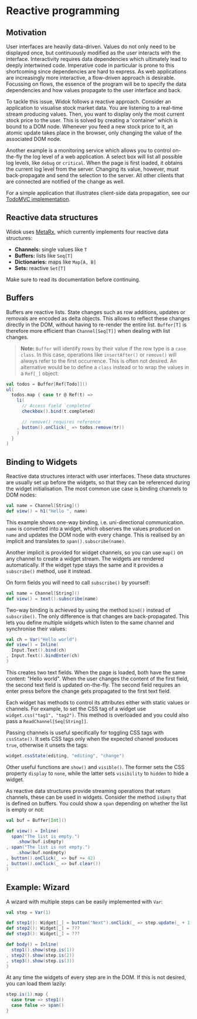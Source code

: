 # Reactive programming
## Motivation
User interfaces are heavily data-driven. Values do not only need to be displayed once, but continuously modified as the user interacts with the interface. Interactivity requires data dependencies which ultimately lead to deeply intertwined code. Imperative code in particular is prone to this shortcoming since dependencies are hard to express. As web applications are increasingly more interactive, a flow-driven approach is desirable. Focussing on flows, the essence of the program will be to specify the data dependencies and how values propagate to the user interface and back.

To tackle this issue, Widok follows a reactive approach. Consider an application to visualise stock market data. You are listening to a real-time stream producing values. Then, you want to display only the most current stock price to the user. This is solved by creating a 'container' which is bound to a DOM node. Whenever you feed a new stock price to it, an atomic update takes place in the browser, only changing the value of the associated DOM node.

Another example is a monitoring service which allows you to control on-the-fly the log level of a web application. A select box will list all possible log levels, like ``debug`` or ``critical``. When the page is first loaded, it obtains the current log level from the server. Changing its value, however, must back-propagate and send the selection to the server. All other clients that are connected are notified of the change as well.

For a simple application that illustrates client-side data propagation, see our [TodoMVC implementation](https://github.com/widok/todomvc).

## Reactive data structures
Widok uses [MetaRx](https://github.com/MetaStack-pl/MetaRx), which currently implements four reactive data structures:

- **Channels:** single values like ``T``
- **Buffers:** lists like ``Seq[T]``
- **Dictionaries:**  maps like ``Map[A, B]``
- **Sets:**  reactive ``Set[T]``

Make sure to read its documentation before continuing.

## Buffers
Buffers are reactive lists. State changes such as row additions, updates or removals are encoded as delta objects. This allows to reflect these changes directly in the DOM, without having to re-render the entire list. ``Buffer[T]`` is therefore more efficient than ``Channel[Seq[T]]`` when dealing with list changes.

> **Note:** ``Buffer`` will identify rows by their value if the row type is a ``case class``. In this case, operations like ``insertAfter()`` or ``remove()`` will always refer to the first occurrence. This is often not desired. An alternative would be to define a ``class`` instead or to wrap the values in a ``Ref[_]`` object:

```scala
val todos = Buffer[Ref[Todo]]()
ul(
  todos.map { case tr @ Ref(t) =>
    li(
      // Access field `completed`
      checkbox().bind(t.completed)

      // remove() requires reference
    , button().onClick(_ => todos.remove(tr))
    )
  }
)
```

## Binding to Widgets
Reactive data structures interact with user interfaces. These data structures are usually set up before the widgets, so that they can be referenced during the widget initialisation. The most common use case is binding channels to DOM nodes:

```scala
val name = Channel[String]()
def view() = h1("Hello ", name)
```

This example shows one-way binding, i.e. uni-directional communication. ``name`` is converted into a widget, which observes the values produced on ``name`` and updates the DOM node with every change. This is realised by an implicit and translates to ``span().subscribe(name)``.

Another implicit is provided for widget channels, so you can use ``map()`` on any channel to create a widget stream. The widgets are rendered automatically. If the widget type stays the same and it provides a ``subscribe()`` method, use it instead.

On form fields you will need to call ``subscribe()`` by yourself:

```scala
val name = Channel[String]()
def view() = text().subscribe(name)
```

Two-way binding is achieved by using the method ``bind()`` instead of ``subscribe()``. The only difference is that changes are back-propagated. This lets you define multiple widgets which listen to the same channel and synchronise their values:

```scala
val ch = Var("Hello world")
def view() = Inline(
  Input.Text().bind(ch)
, Input.Text().bindEnter(ch)
)
```

This creates two text fields. When the page is loaded, both have the same content: "Hello world". When the user changes the content of the first field, the second text field is updated on-the-fly. The second field requires an enter press before the change gets propagated to the first text field.

Each widget has methods to control its attributes either with static values or channels. For example, to set the CSS tag of a widget use ``widget.css("tag1", "tag2")``. This method is overloaded and you could also pass a ``ReadChannel[Seq[String]]``.

Passing channels is useful specifically for toggling CSS tags with ``cssState()``. It sets CSS tags only when the expected channel produces ``true``, otherwise it unsets the tags:

```scala
widget.cssState(editing, "editing", "change")
```

Other useful functions are ``show()`` and ``visible()``. The former sets the CSS property ``display`` to ``none``, while the latter sets ``visibility`` to ``hidden`` to hide a widget.

As reactive data structures provide streaming operations that return channels, these can be used in widgets. Consider the method ``isEmpty`` that is defined on buffers. You could show a ``span`` depending on whether the list is empty or not:

```scala
val buf = Buffer[Int]()

def view() = Inline(
  span("The list is empty.")
    .show(buf.isEmpty)
, span("The list is not empty.")
    .show(buf.nonEmpty)
, button().onClick(_ => buf += 42)
, button().onClick(_ => buf.clear())
)
```

## Example: Wizard
A wizard with multiple steps can be easily implemented with ``Var``:

```scala
val step = Var(1)

def step1(): Widget[_] = button("Next").onClick(_ => step.update(_ + 1))
def step2(): Widget[_] = ???
def step3(): Widget[_] = ???

def body() = Inline(
  step1().show(step.is(1))
, step2().show(step.is(2))
, step3().show(step.is(3))
)
```

At any time the widgets of every step are in the DOM. If this is not desired, you can load them lazily:

```scala
step.is(1).map {
  case true => step1()
  case false => span()
}
```

